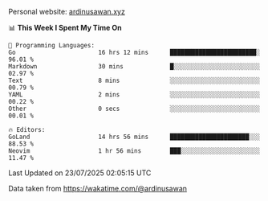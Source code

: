 Personal website: [ardinusawan.xyz](https://ardinusawan.xyz)

<!--START_SECTION:waka-->
📊 **This Week I Spent My Time On** 

```text
💬 Programming Languages: 
Go                       16 hrs 12 mins      ████████████████████████░   96.01 % 
Markdown                 30 mins             █░░░░░░░░░░░░░░░░░░░░░░░░   02.97 % 
Text                     8 mins              ░░░░░░░░░░░░░░░░░░░░░░░░░   00.79 % 
YAML                     2 mins              ░░░░░░░░░░░░░░░░░░░░░░░░░   00.22 % 
Other                    0 secs              ░░░░░░░░░░░░░░░░░░░░░░░░░   00.01 % 

🔥 Editors: 
GoLand                   14 hrs 56 mins      ██████████████████████░░░   88.53 % 
Neovim                   1 hr 56 mins        ███░░░░░░░░░░░░░░░░░░░░░░   11.47 % 
```


 Last Updated on 23/07/2025 02:05:15 UTC
<!--END_SECTION:waka-->
Data taken from https://wakatime.com/@ardinusawan
